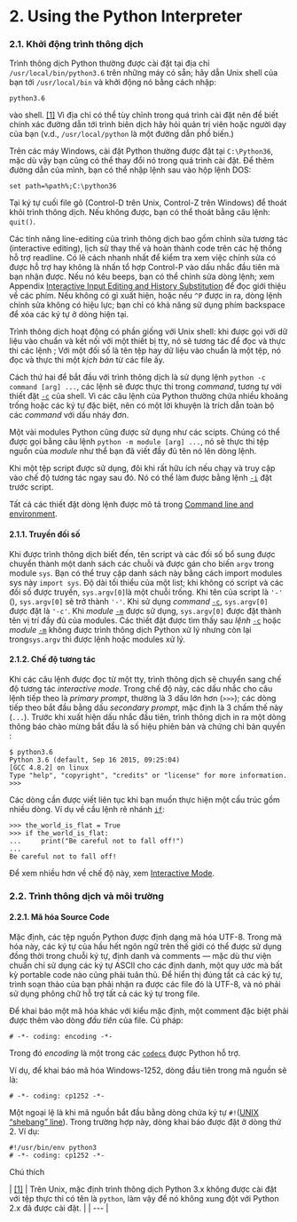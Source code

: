 # 2. Using the Python Interpreter



### 2.1. Khởi động trình thông dịch

Trình thông dịch Python thường được cài đặt tại địa chỉ `/usr/local/bin/python3.6` trên những máy có sẵn; hãy dẫn Unix shell của bạn tới `/usr/local/bin` và khởi động nó bằng cách nhập:

```text
python3.6
```

vào shell. [\[1\]](https://docs.python.org/3/tutorial/interpreter.html#id2) Vì địa chỉ có thể tùy chỉnh trong quá trình cài đặt nên để biết chính xác đường dẫn tới trình biên dịch hãy hỏi quản trị viên hoặc người dạy của bạn \(v.d., `/usr/local/python` là một đường dẫn phổ biến.\)

Trên các máy Windows, cài đặt Python thường được đặt tại `C:\Python36`, mặc dù vậy bạn cũng có thể thay đổi nó trong quá trình cài đặt. Để thêm đường dẫn của mình, bạn có thể nhập lệnh sau vào hộp lệnh DOS:

```text
set path=%path%;C:\python36
```

Tại ký tự cuối file gõ \(Control-D trên Unix, Control-Z trên Windows\) để thoát khỏi trình thông dịch. Nếu không được, bạn có thể thoát bằng câu lệnh: `quit()`.

Các tính năng line-editing của trình thông dịch bao gồm chỉnh sửa tương tác \(interactive editing\), lịch sử thay thế và hoàn thành code trên các hệ thống hỗ trợ readline. Có lẽ cách nhanh nhất để kiểm tra xem việc chỉnh sửa có được hỗ trợ hay không là nhấn tổ hợp Control-P vào dấu nhắc đầu tiên mà bạn nhận được. Nếu nó kêu beeps, bạn có thể chỉnh sửa dòng lệnh; xem Appendix [Interactive Input Editing and History Substitution](https://docs.python.org/3/tutorial/interactive.html#tut-interacting) để đọc giới thiệu về các phím. Nếu không có gì xuất hiện, hoặc nếu `^P` được in ra, dòng lệnh chỉnh sửa không có hiệu lực; bạn chỉ có khả năng sử dụng phím backspace để xóa các ký tự ở dòng hiện tại.

Trình thông dịch hoạt động có phần giống với Unix shell: khi được gọi với dữ liệu vào chuẩn và kết nối với một thiết bị tty, nó sẽ tương tác để đọc và thực thi các lệnh ; Với một đối số là tên tệp hay dữ liệu vào chuẩn là một tệp, nó đọc và thực thi một _kịch bản_ từ các file ấy.

Cách thứ hai để bắt đầu với trình thông dịch là sử dụng lệnh `python -c command [arg] ...`, các lệnh sẽ được thực thi trong _command_, tương tự với thiết đặt [`-c`](https://docs.python.org/3/using/cmdline.html#cmdoption-c) của shell. Vì các câu lệnh của Python thường chứa nhiều khoảng trống hoặc các ký tự đặc biệt, nên có một lời khuyện là trích dẫn toàn bộ các _command_ với dấu nháy đơn.

Một vài modules Python cũng được sử dụng như các scipts. Chúng có thể được gọi bằng câu lệnh `python -m module [arg] ...`, nó sẽ thực thi tệp nguồn của _module_ như thể bạn đã viết đầy đủ tên nó lên dòng lệnh.

Khi một tệp script được sử dụng, đôi khi rất hữu ích nếu chạy và truy cập vào chế độ tương tác ngay sau đó. Nó có thể làm được bằng lệnh [`-i`](https://docs.python.org/3/using/cmdline.html#cmdoption-i) đặt trước script.

Tất cả các thiết đặt dòng lệnh được mô tả trong [Command line and environment](https://docs.python.org/3/using/cmdline.html#using-on-general).

#### 2.1.1. Truyền đối số

Khi được trình thông dịch biết đến, tên script và các đối số bổ sung được chuyển thành một danh sách các chuỗi và được gán cho biến `argv` trong module `sys`. Bạn có thể truy cập danh sách này bằng cách import modules sys này `import sys`. Độ dài tối thiểu của một list; khi không có script và các đối số được truyền, `sys.argv[0]`là một chuỗi trống. Khi tên của script là `'-'` \(\), `sys.argv[0]` sẽ trở thành `'-'`. Khi sử dụng _command_ [`-c`](https://docs.python.org/3/using/cmdline.html#cmdoption-c), `sys.argv[0]` được đặt là `'-c'`. Khi _module_ [`-m`](https://docs.python.org/3/using/cmdline.html#cmdoption-m)  được sử dụng, `sys.argv[0]` được đặt thành tên vị trí đầy đủ của modules. Các thiết đặt được tìm thấy sau _lệnh_ [`-c`](https://docs.python.org/3/using/cmdline.html#cmdoption-c)  hoặc _module_ [`-m`](https://docs.python.org/3/using/cmdline.html#cmdoption-m) không được trình thông dịch Python xử lý nhưng còn lại trong`sys.argv` thì được lệnh hoặc modules xử lý.

#### 2.1.2. Chế độ tương tác

Khi các câu lệnh được đọc từ một tty, trình thông dịch sẽ chuyển sang chế độ tương tác _interactive mode_. Trong chế độ này, các dấu nhắc cho câu lệnh tiếp theo là _primary prompt_, thường là 3 dấu lớn hơn \(`>>>`\); các dòng tiếp theo bắt đầu bằng dấu _secondary prompt_, mặc định là 3 chấm thế này \(`...`\). Trước khi xuất hiện dấu nhắc đầu tiên, trình thông dịch in ra một dòng thông báo chào mừng bắt đầu là số hiệu phiên bản và chứng chỉ bản quyền :

```text
$ python3.6
Python 3.6 (default, Sep 16 2015, 09:25:04)
[GCC 4.8.2] on linux
Type "help", "copyright", "credits" or "license" for more information.
>>>
```

Các dòng cần được viết liên tục khi bạn muốn thực hiện một cấu trúc gồm nhiều dòng. Ví dụ về cầu lệnh rẽ nhánh [`if`](https://docs.python.org/3/reference/compound_stmts.html#if):

```text
>>> the_world_is_flat = True
>>> if the_world_is_flat:
...     print("Be careful not to fall off!")
...
Be careful not to fall off!
```

Để xem nhiều hơn về chế độ này, xem [Interactive Mode](https://docs.python.org/3/tutorial/appendix.html#tut-interac).

### 2.2. Trình thông dịch và môi trường

#### 2.2.1. Mã hóa Source Code 

Mặc định, các tệp nguồn Python được định dạng mã hóa UTF-8. Trong mã hóa này, các ký tự của hầu hết ngôn ngữ trên thế giới có thể được sử dụng đồng thời trong chuỗi ký tự, định danh và comments — mặc dù thư viện chuẩn chỉ sử dụng các ký tự ASCII cho các định danh, một quy ước mà bất kỳ portable code nào cũng phải tuân thủ. Để hiển thị đúng tất cả các ký tự, trình soạn thảo của bạn phải nhận ra được các file đó là UTF-8, và nó phải sử dụng phông chữ hỗ trợ tất cả các ký tự trong file.

Để khai báo một mã hóa khác với kiểu mặc định, một comment đặc biệt phải được thêm vào dòng _đầu tiên_ của file. Cú pháp:

```text
# -*- coding: encoding -*-
```

Trong đó _encoding_ là một trong các [`codecs`](https://docs.python.org/3/library/codecs.html#module-codecs) được Python hỗ trợ.

Ví dụ, để khai báo mã hóa Windows-1252, dòng đầu tiên trong mã nguồn sẽ là:

```text
# -*- coding: cp1252 -*-
```

Một ngoại lệ là khi mã nguồn bắt đầu bằng dòng chứa ký tự `#!`\([UNIX “shebang” line](https://docs.python.org/3/tutorial/appendix.html#tut-scripts)\). Trong trường hợp này, dòng khai báo được đặt ở dòng thứ 2. Ví dụ:

```text
#!/usr/bin/env python3
# -*- coding: cp1252 -*-
```

Chú thích

| [\[1\]](https://docs.python.org/3/tutorial/interpreter.html#id1) | Trên Unix, mặc định trình thông dịch Python 3.x không được cài đặt với tệp thực thi có tên là `python`, làm vậy để nó không xung đột với Python 2.x đã được cài đặt. |
| --- |


